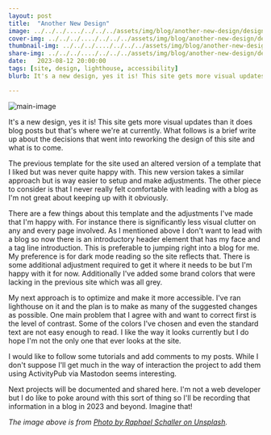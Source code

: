 ```yaml
---
layout: post
title:  "Another New Design"
image: ../../../..../../../../assets/img/blog/another-new-design/design.webp
cover-img: ../../../..../../../../assets/img/blog/another-new-design/design.webp
thumbnail-img: ../../../..../../../../assets/img/blog/another-new-design/design.webp
share-img: ../../../..../../../../assets/img/blog/another-new-design/design.webp
date:   2023-08-12 20:00:00
tags: [site, design, lighthouse, accessibility]
blurb: It's a new design, yes it is! This site gets more visual updates than it does blog posts but that's where we're at currently. What follows is a brief write up about the decisions that went into reworking the design of this site and what is to come.

---
```


![main-image]

It's a new design, yes it is! This site gets more visual updates than it does blog posts but that's where we're at currently. What follows is a brief write up about the decisions that went into reworking the design of this site and what is to come.

<!--more-->

The previous template for the site used an altered version of a template that I liked but was never quite happy with. This new version takes a similar approach but is way easier to setup and make adjustments. The other piece to consider is that I never really felt comfortable with leading with a blog as I'm not great about keeping up with it obviously.

There are a few things about this template and the adjustments I've made that I'm happy with. For instance there is significantly less visual clutter on any and every page involved. As I mentioned above I don't want to lead with a blog so now there is an introductory header element that has my face and a tag line introduction. This is preferable to jumping right into a blog for me. My preference is for dark mode reading so the site reflects that. There is some additional adjustment required to get it where it needs to be but I'm happy with it for now. Additionally I've added some brand colors that were lacking in the previous site which was all grey.

My next approach is to optimize and make it more accessible. I've ran lighthouse on it and the plan is to make as many of the suggested changes as possible. One main problem that I agree with and want to correct first is the level of contrast. Some of the colors I've chosen and even the standard text are not easy enough to read. I like the way it looks currently but I do hope I'm not the only one that ever looks at the site.

I would like to follow some tutorials and add comments to my posts. While I don't suppose I'll get much in the way of interaction the project to add them using ActivityPub via Mastodon seems interesting. 

Next projects will be documented and shared here. I'm not a web developer but I do like to poke around with this sort of thing so I'll be recording that information in a blog in 2023 and beyond. Imagine that!

*The image above is from [Photo by Raphael Schaller on Unsplash].*

[Photo by Raphael Schaller on Unsplash]:  https://unsplash.com/@raphaelphotoch
[main-image]: ../../../..../../../../assets/img/blog/another-new-design/design.webp "Design"
